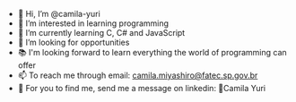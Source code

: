 - 👋 Hi, I’m @camila-yuri
- 👀 I’m interested in learning programming
- 🌱 I’m currently learning C, C# and JavaScript
- 💞️ I’m looking for opportunities
- 📚 I'm looking forward to learn everything the world of programming can offer
- 📫 To reach me through email: camila.miyashiro@fatec.sp.gov.br
- 📲 For you to find me, send me a message on linkedin: 📑Camila Yuri

<!---
camila-yuri/camila-yuri is a ✨ special ✨ repository because its `README.md` (this file) appears on your GitHub profile.
You can click the Preview link to take a look at your changes.
--->

